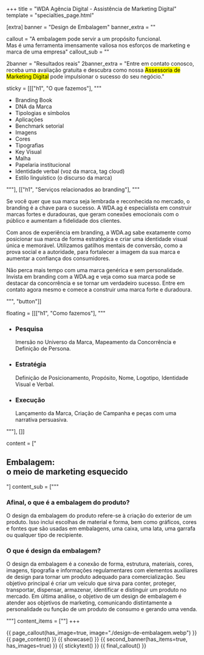 +++
title = "WDA Agência Digital - Assistência de Marketing Digital"
template = "specialties_page.html"

[extra]
banner = "Design de Embalagem"
banner_extra = ""

callout = "A embalagem pode servir a um propósito funcional. <br/> Mas é uma ferramenta imensamente valiosa nos esforços de marketing e marca de uma empresa"
callout_sub = ""

2banner = "Resultados reais"
2banner_extra = "Entre em contato conosco, receba uma avaliação gratuita e descubra como nossa <mark>Assessoria de Marketing Digital</mark> pode impulsionar o sucesso do seu negócio."

sticky = [[["h1", "O que fazemos"],
""" 
  <ul>
    <li>Branding Book</li>
    <li>DNA da Marca</li>
    <li>Tipologias e símbolos</li>
    <li>Aplicações</li>
    <li>Benchmark setorial</li>
    <li>Imagens</li>
    <li>Cores</li>
    <li>Tipografias</li>
    <li>Key Visual</li>
    <li>Malha</li>
    <li>Papelaria institucional</li>
    <li>Identidade verbal (voz da marca, tag cloud)</li>
    <li>Estilo linguístico (o discurso da marca)</li>
  </ul>
"""],
[["h1", "Serviços relacionados ao branding"],
""" 
  <p>Se você quer que sua marca seja lembrada e reconhecida no mercado, o branding é a chave para o sucesso. A WDA.ag é especialista em construir marcas fortes e duradouras, que geram conexões emocionais com o público e aumentam a fidelidade dos clientes.</p>
  <p>Com anos de experiência em branding, a WDA.ag sabe exatamente como posicionar sua marca de forma estratégica e criar uma identidade visual única e memorável. Utilizamos gatilhos mentais de conversão, como a prova social e a autoridade, para fortalecer a imagem da sua marca e aumentar a confiança dos consumidores.</p>
  <p>Não perca mais tempo com uma marca genérica e sem personalidade. Invista em branding com a WDA.ag e veja como sua marca pode se destacar da concorrência e se tornar um verdadeiro sucesso. Entre em contato agora mesmo e comece a construir uma marca forte e duradoura.</p>
""", "button"]]


floating = [[["h1", "Como fazemos"],
""" 
  <ul>
    <li><h3>Pesquisa</h3> Imersão no Universo da Marca, Mapeamento da Concorrência e Definição de Persona.</li>
    <li><h3>Estratégia</h3> Definição de Posicionamento, Propósito, Nome, Logotipo, Identidade Visual e Verbal.</li>
    <li><h3>Execução</h3> Lançamento da Marca, Criação de Campanha e peças com uma narrativa persuasiva.</li>
  </ul>
"""],
[]]

content = ["<h2>Embalagem: <br/> o meio de marketing esquecido</h2>"]
content_sub = ["""<half><div><h3>Afinal, o que é a embalagem do produto?</h3><p>O design da embalagem do produto refere-se à criação do exterior de um produto. Isso inclui escolhas de material e forma, bem como gráficos, cores e fontes que são usadas em embalagens, uma caixa, uma lata, uma garrafa ou qualquer tipo de recipiente.</p></div>
<div><h3>O que é design da embalagem?</h3><p>O design da embalagem é a conexão de forma, estrutura, materiais, cores, imagens, tipografia e informações regulamentares com elementos auxiliares de design para tornar um produto adequado para comercialização. Seu objetivo principal é criar um veículo que sirva para conter, proteger, transportar, dispensar, armazenar, identificar e distinguir um produto no mercado. Em última análise, o objetivo de um design de embalagem é atender aos objetivos de marketing, comunicando distintamente a personalidade ou função de um produto de consumo e gerando uma venda.</p></div></half>"""]
content_items = [""]
+++

{{ page_callout(has_image=true, image="./design-de-embalagem.webp") }}
{{ page_content() }}
{{ showcase() }}
{{ second_banner(has_items=true, has_images=true) }}
{{ stickytext() }}
{{ final_callout() }}

